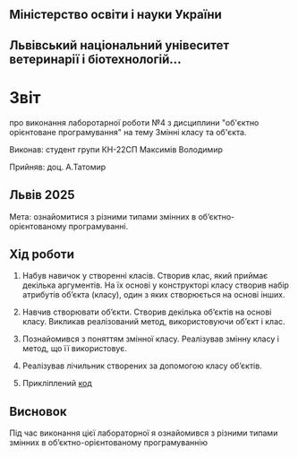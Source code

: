 ## Міністерство освіти і науки України

## Львівський національний унівеситет ветеринарії і біотехнологій...

# Звіт
про виконання лаборотарної роботи №4 з дисциплини "об'єктно орієнтоване програмування" на тему Змінні класу та об'єкта.

Виконав: студент групи КН-22СП Максимів Володимир

Прийняв: доц. А.Татомир

## Львів 2025

Мета: ознайомитися з різними типами змінних в об’єктно-орієнтованому програмуванні.

## Хід роботи

1. Набув навичок у створенні класів. Створив клас, який приймає
декілька аргументів. На їх основі у конструкторі класу створив набір
атрибутів об’єкта (класу), один з яких створюється на основі інших.

2. Навчив створювати об’єкти. Створив декілька об’єктів на основі
класу. Викликав реалізований метод, використовуючи об’єкт і клас.

3. Познайомився з поняттям змінної класу. Реалізував змінну класу і
метод, що її використовує.

4. Реалізував лічильник створених за допомогою класу об’єктів.

5. Прикліплений [код](random.py)


## Висновок
Під час виконання цієї лабораторної я ознайомився з різними типами змінних в об’єктно-орієнтованому програмуваннію